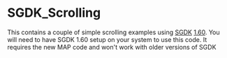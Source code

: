 # SGDK_Scrolling
This contains a couple of simple scrolling examples using [SGDK](https://github.com/Stephane-D/SGDK) [1.60](https://github.com/Stephane-D/SGDK/releases/tag/v1.60).  You will need to have SGDK 1.60 setup on your system to use this code.  It requires the new MAP code and won't work with older versions of SGDK

